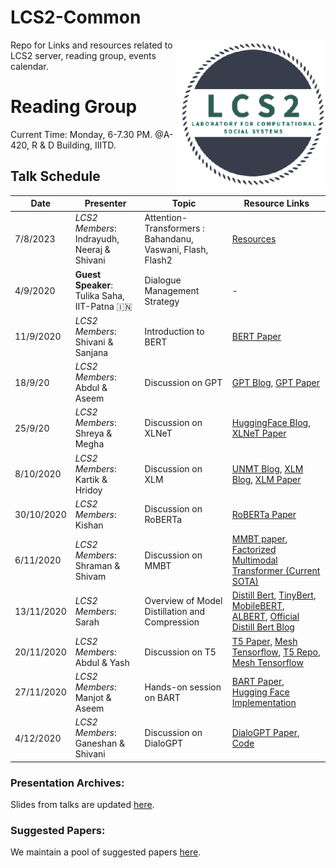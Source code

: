 # LCS2-Common
<img src="misc/34369760.png" width="240" align="right">

Repo for Links and resources related to LCS2 server, reading group, events calendar.

# Reading Group
Current Time: Monday, 6-7.30 PM. @A-420, R & D Building, IIITD.

## Talk Schedule

| Date       | Presenter     |  Topic     | Resource Links |
|-------------|--------|--------|---------|
| 7/8/2023 | *LCS2 Members*:  Indrayudh, Neeraj & Shivani | Attention-Transformers : Bahandanu, Vaswani, Flash, Flash2  | [Resources](https://drive.google.com/drive/u/0/folders/15U4-pSqbfkhlLWrzzfbj4uuT-96XWKDO) |
| 4/9/2020 | **Guest Speaker**: Tulika Saha, IIT-Patna :india:| Dialogue Management Strategy |-|
| 11/9/2020 | *LCS2 Members*: Shivani & Sanjana | Introduction to BERT | [BERT Paper](https://arxiv.org/pdf/1810.04805.pdf) |
| 18/9/20 | *LCS2 Members*: Abdul & Aseem | Discussion on GPT |[GPT Blog](https://huggingface.co/transformers/model_doc/gpt.html), [GPT Paper](https://cdn.openai.com/research-covers/language-unsupervised/language_understanding_paper.pdf) |
| 25/9/20 | *LCS2 Members*: Shreya & Megha | Discussion on XLNeT | [HuggingFace Blog](https://huggingface.co/transformers/model_doc/xlnet.html), [XLNeT Paper](https://arxiv.org/abs/1906.08237) |
| 8/10/2020 | *LCS2 Members*: Kartik & Hridoy | Discussion on XLM | [UNMT Blog](https://yashuseth.blog/2019/03/03/how-can-unsupervised-neural-machine-translation-work/), [XLM Blog](https://towardsdatascience.com/xlm-cross-lingual-language-model-33c1fd1adf82), [XLM Paper](https://arxiv.org/abs/1911.02116) |
| 30/10/2020 | *LCS2 Members*: Kishan | Discussion on RoBERTa  | [RoBERTa Paper](https://arxiv.org/abs/1907.11692)  |
| 6/11/2020 | *LCS2 Members*: Shraman & Shivam | Discussion on MMBT | [MMBT paper](https://arxiv.org/abs/1909.02950), [Factorized Multimodal Transformer (Current SOTA)](https://openreview.net/attachment?id=BJxD11HFDS&name=original_pdf)  |
| 13/11/2020 | *LCS2 Members*: Sarah| Overview of Model Distillation and Compression | [Distill Bert](https://arxiv.org/pdf/1910.01108.pdf), [TinyBert](https://openreview.net/attachment?id=rJx0Q6EFPB&name=original_pdf), [MobileBERT](https://arxiv.org/abs/2004.02984), [ALBERT](https://arxiv.org/pdf/1909.11942.pdf), [Official Distill Bert Blog](https://medium.com/huggingface/distilbert-8cf3380435b5) |
| 20/11/2020 | *LCS2 Members*: Abdul & Yash | Discussion on T5 | [T5 Paper](https://arxiv.org/pdf/1910.10683.pdf), [Mesh Tensorflow](https://arxiv.org/abs/1811.02084), [T5 Repo](https://github.com/google-research/text-to-text-transfer-transformer), [Mesh Tensorflow](https://github.com/tensorflow/mesh) |
| 27/11/2020 | *LCS2 Members*: Manjot & Aseem | Hands-on session on BART| [BART Paper](https://ai.facebook.com/research/publications/bart-denoising-sequence-to-sequence-pre-training-for-natural-language-generation-translation-and-comprehension/), [Hugging Face Implementation](https://huggingface.co/transformers/model_doc/bart.html) |
| 4/12/2020 | *LCS2 Members*:  Ganeshan & Shivani | Discussion on DialoGPT | [DialoGPT Paper](https://arxiv.org/abs/1911.00536), [Code](https://huggingface.co/transformers/model_doc/dialogpt.html)|





### Presentation Archives:
Slides from talks are updated [here](https://drive.google.com/drive/folders/1__p6NWTCM2qAqBhSuE7XsdXMZAnUrFQk).
### Suggested Papers:
We maintain a pool of suggested papers [here](https://docs.google.com/spreadsheets/d/1BkVpsIs9reOGooat7gTFisEMyb_ZV7fwy_vTPtC0--s/edit#gid=2065871435).
